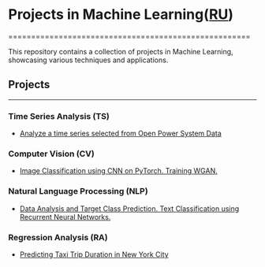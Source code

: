 # Projects in Machine Learning([RU](https://github.com/termik88/projects_ml//blob/main/README.ru.md))
=====================================================

This repository contains a collection of projects in Machine Learning, showcasing various techniques and applications.

## Projects
-------------

### Time Series Analysis (TS)
* [Analyze a time series selected from Open Power System Data](https://github.com/termik88/projects_ml/tree/main/time_series)

### Computer Vision (CV)
* [Image Classification using CNN on PyTorch. Training WGAN.](https://github.com/termik88/projects_ml/tree/main/computer_vision)

### Natural Language Processing (NLP)
* [Data Analysis and Target Class Prediction. Text Classification using Recurrent Neural Networks.](https://github.com/termik88/projects_ml/tree/main/natural_language_processing)

### Regression Analysis (RA)
* [Predicting Taxi Trip Duration in New York City](https://github.com/termik88/projects_ml/tree/main/regression_analysis)
